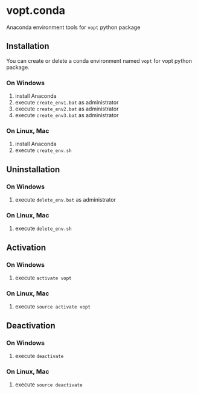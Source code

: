 # vopt.conda

Anaconda environment tools for `vopt` python package


## Installation

You can create or delete a conda environment named `vopt` for vopt python package.

### On Windows

1. install Anaconda
1. execute `create_env1.bat` as administrator
1. execute `create_env2.bat` as administrator
1. execute `create_env3.bat` as administrator

### On Linux, Mac

1. install Anaconda
1. execute `create_env.sh`


## Uninstallation

### On Windows

1. execute `delete_env.bat` as administrator

### On Linux, Mac

1. execute `delete_env.sh`


## Activation

### On Windows

1. execute `activate vopt`

### On Linux, Mac

1. execute `source activate vopt`


## Deactivation

### On Windows

1. execute `deactivate`

### On Linux, Mac

1. execute `source deactivate`
